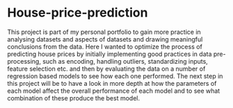# House-price-prediction

This project is part of my personal portfolio to gain more practice in analysing datasets and aspects of datasets and drawing meaningful conclusions from the data.
Here I wanted to optimize the process of predicting house prices by initially implementing good practices in data pre-processing, such as encoding, handling outliers,
standardizing inputs, feature selection etc. and then by evaluating the data on a number of regression based models to see how each one performed. The next step in 
this project will be to have a look in more depth at how the parameters of each model affect the overall performance of each model and to see what combination of these
produce the best model.
